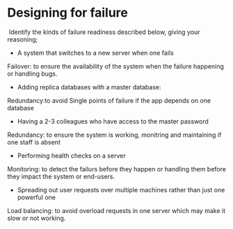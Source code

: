 # Designing for failure

​
Identify the kinds of failure readiness described below, giving your reasoning;
​

- A system that switches to a new server when one fails

Failover: to ensure the availability of the system when the failure happening or handling bugs.
​

- Adding replica databases with a master database:

Redundancy:to avoid Single points of failure if the app depends on one database
​

- Having a 2-3 colleagues who have access to the master password

Redundancy: to ensure the system is working, monitring and maintaining if one staff is absent
​

- Performing health checks on a server

Monitoring: to detect the failurs before they happen or handling them before they impact the system or end-users.
​

- Spreading out user requests over multiple machines rather than just one
  powerful one

Load balancing: to avoid overload requests in one server which may make it slow or not working.
